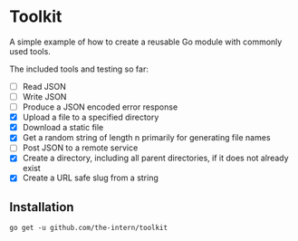 # Toolkit

A simple example of how to create a reusable Go module with commonly used tools.

The included tools and testing so far:

- [ ] Read JSON
- [ ] Write JSON
- [ ] Produce a JSON encoded error response
- [x] Upload a file to a specified directory
- [x] Download a static file
- [x] Get a random string of length n primarily for generating file names
- [ ] Post JSON to a remote service
- [x] Create a directory, including all parent directories, if it does not already exist
- [x] Create a URL safe slug from a string

## Installation

`go get -u github.com/the-intern/toolkit`
